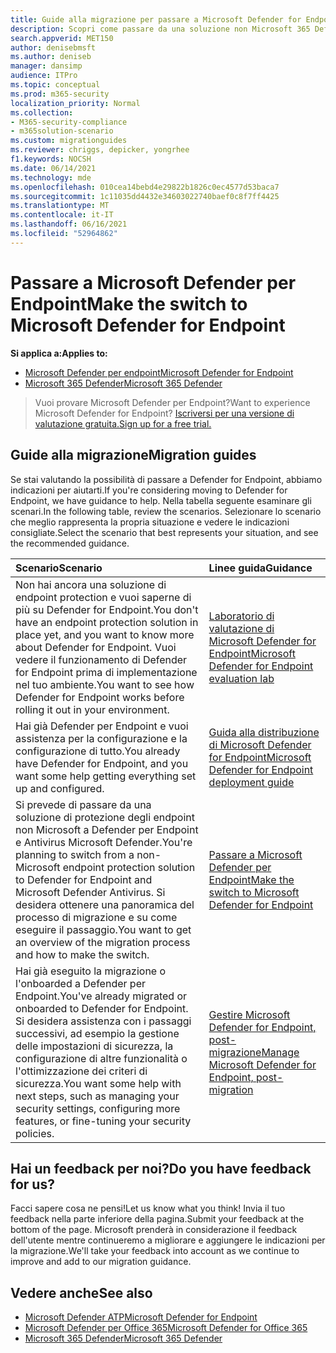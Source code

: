 ```yaml
---
title: Guide alla migrazione per passare a Microsoft Defender for Endpoint
description: Scopri come passare da una soluzione non Microsoft 365 Defender a Microsoft Defender per Endpoint
search.appverid: MET150
author: denisebmsft
ms.author: deniseb
manager: dansimp
audience: ITPro
ms.topic: conceptual
ms.prod: m365-security
localization_priority: Normal
ms.collection:
- M365-security-compliance
- m365solution-scenario
ms.custom: migrationguides
ms.reviewer: chriggs, depicker, yongrhee
f1.keywords: NOCSH
ms.date: 06/14/2021
ms.technology: mde
ms.openlocfilehash: 010cea14bebd4e29822b1826c0ec4577d53baca7
ms.sourcegitcommit: 1c11035dd4432e34603022740baef0c8f7ff4425
ms.translationtype: MT
ms.contentlocale: it-IT
ms.lasthandoff: 06/16/2021
ms.locfileid: "52964862"
---
```

# <a name="make-the-switch-to-microsoft-defender-for-endpoint"></a><span data-ttu-id="0935d-103">Passare a Microsoft Defender per Endpoint</span><span class="sxs-lookup"><span data-stu-id="0935d-103">Make the switch to Microsoft Defender for Endpoint</span></span>

<span data-ttu-id="0935d-104">**Si applica a:**</span><span class="sxs-lookup"><span data-stu-id="0935d-104">**Applies to:**</span></span>
- [<span data-ttu-id="0935d-105">Microsoft Defender per endpoint</span><span class="sxs-lookup"><span data-stu-id="0935d-105">Microsoft Defender for Endpoint</span></span>](https://go.microsoft.com/fwlink/p/?linkid=2154037)
- [<span data-ttu-id="0935d-106">Microsoft 365 Defender</span><span class="sxs-lookup"><span data-stu-id="0935d-106">Microsoft 365 Defender</span></span>](https://go.microsoft.com/fwlink/?linkid=2118804)

> <span data-ttu-id="0935d-107">Vuoi provare Microsoft Defender per Endpoint?</span><span class="sxs-lookup"><span data-stu-id="0935d-107">Want to experience Microsoft Defender for Endpoint?</span></span> [<span data-ttu-id="0935d-108">Iscriversi per una versione di valutazione gratuita.</span><span class="sxs-lookup"><span data-stu-id="0935d-108">Sign up for a free trial.</span></span>](https://www.microsoft.com/microsoft-365/windows/microsoft-defender-atp?ocid=docs-wdatp-exposedapis-abovefoldlink)

## <a name="migration-guides"></a><span data-ttu-id="0935d-109">Guide alla migrazione</span><span class="sxs-lookup"><span data-stu-id="0935d-109">Migration guides</span></span>

<span data-ttu-id="0935d-110">Se stai valutando la possibilità di passare a Defender for Endpoint, abbiamo indicazioni per aiutarti.</span><span class="sxs-lookup"><span data-stu-id="0935d-110">If you're considering moving to Defender for Endpoint, we have guidance to help.</span></span> <span data-ttu-id="0935d-111">Nella tabella seguente esaminare gli scenari.</span><span class="sxs-lookup"><span data-stu-id="0935d-111">In the following table, review the scenarios.</span></span> <span data-ttu-id="0935d-112">Selezionare lo scenario che meglio rappresenta la propria situazione e vedere le indicazioni consigliate.</span><span class="sxs-lookup"><span data-stu-id="0935d-112">Select the scenario that best represents your situation, and see the recommended guidance.</span></span>

| <span data-ttu-id="0935d-113">Scenario</span><span class="sxs-lookup"><span data-stu-id="0935d-113">Scenario</span></span> | <span data-ttu-id="0935d-114">Linee guida</span><span class="sxs-lookup"><span data-stu-id="0935d-114">Guidance</span></span> |
|:----|:----|
| <span data-ttu-id="0935d-115">Non hai ancora una soluzione di endpoint protection e vuoi saperne di più su Defender for Endpoint.</span><span class="sxs-lookup"><span data-stu-id="0935d-115">You don't have an endpoint protection solution in place yet, and you want to know more about Defender for Endpoint.</span></span> <span data-ttu-id="0935d-116">Vuoi vedere il funzionamento di Defender for Endpoint prima di implementazione nel tuo ambiente.</span><span class="sxs-lookup"><span data-stu-id="0935d-116">You want to see how Defender for Endpoint works before rolling it out in your environment.</span></span>  | [<span data-ttu-id="0935d-117">Laboratorio di valutazione di Microsoft Defender for Endpoint</span><span class="sxs-lookup"><span data-stu-id="0935d-117">Microsoft Defender for Endpoint evaluation lab</span></span>](evaluation-lab.md)   |
| <span data-ttu-id="0935d-118">Hai già Defender per Endpoint e vuoi assistenza per la configurazione e la configurazione di tutto.</span><span class="sxs-lookup"><span data-stu-id="0935d-118">You already have Defender for Endpoint, and you want some help getting everything set up and configured.</span></span>  | [<span data-ttu-id="0935d-119">Guida alla distribuzione di Microsoft Defender for Endpoint</span><span class="sxs-lookup"><span data-stu-id="0935d-119">Microsoft Defender for Endpoint deployment guide</span></span>](deployment-phases.md)  |
| <span data-ttu-id="0935d-120">Si prevede di passare da una soluzione di protezione degli endpoint non Microsoft a Defender per Endpoint e Antivirus Microsoft Defender.</span><span class="sxs-lookup"><span data-stu-id="0935d-120">You're planning to switch from a non-Microsoft endpoint protection solution to Defender for Endpoint and Microsoft Defender Antivirus.</span></span> <span data-ttu-id="0935d-121">Si desidera ottenere una panoramica del processo di migrazione e su come eseguire il passaggio.</span><span class="sxs-lookup"><span data-stu-id="0935d-121">You want to get an overview of the migration process and how to make the switch.</span></span> |[<span data-ttu-id="0935d-122">Passare a Microsoft Defender per Endpoint</span><span class="sxs-lookup"><span data-stu-id="0935d-122">Make the switch to Microsoft Defender for Endpoint</span></span>](switch-to-microsoft-defender-migration.md)   |
| <span data-ttu-id="0935d-123">Hai già eseguito la migrazione o l'onboarded a Defender per Endpoint.</span><span class="sxs-lookup"><span data-stu-id="0935d-123">You've already migrated or onboarded to Defender for Endpoint.</span></span> <span data-ttu-id="0935d-124">Si desidera assistenza con i passaggi successivi, ad esempio la gestione delle impostazioni di sicurezza, la configurazione di altre funzionalità o l'ottimizzazione dei criteri di sicurezza.</span><span class="sxs-lookup"><span data-stu-id="0935d-124">You want some help with next steps, such as managing your security settings, configuring more features, or fine-tuning your security policies.</span></span> | [<span data-ttu-id="0935d-125">Gestire Microsoft Defender for Endpoint, post-migrazione</span><span class="sxs-lookup"><span data-stu-id="0935d-125">Manage Microsoft Defender for Endpoint, post-migration</span></span>](manage-atp-post-migration.md) |


## <a name="do-you-have-feedback-for-us"></a><span data-ttu-id="0935d-126">Hai un feedback per noi?</span><span class="sxs-lookup"><span data-stu-id="0935d-126">Do you have feedback for us?</span></span>

<span data-ttu-id="0935d-127">Facci sapere cosa ne pensi!</span><span class="sxs-lookup"><span data-stu-id="0935d-127">Let us know what you think!</span></span> <span data-ttu-id="0935d-128">Invia il tuo feedback nella parte inferiore della pagina.</span><span class="sxs-lookup"><span data-stu-id="0935d-128">Submit your feedback at the bottom of the page.</span></span> <span data-ttu-id="0935d-129">Microsoft prenderà in considerazione il feedback dell'utente mentre continueremo a migliorare e aggiungere le indicazioni per la migrazione.</span><span class="sxs-lookup"><span data-stu-id="0935d-129">We'll take your feedback into account as we continue to improve and add to our migration guidance.</span></span>

## <a name="see-also"></a><span data-ttu-id="0935d-130">Vedere anche</span><span class="sxs-lookup"><span data-stu-id="0935d-130">See also</span></span>

- [<span data-ttu-id="0935d-131">Microsoft Defender ATP</span><span class="sxs-lookup"><span data-stu-id="0935d-131">Microsoft Defender for Endpoint</span></span>](/windows/security/threat-protection)
- [<span data-ttu-id="0935d-132">Microsoft Defender per Office 365</span><span class="sxs-lookup"><span data-stu-id="0935d-132">Microsoft Defender for Office 365</span></span>](/microsoft-365/security/office-365-security/office-365-atp)
- [<span data-ttu-id="0935d-133">Microsoft 365 Defender</span><span class="sxs-lookup"><span data-stu-id="0935d-133">Microsoft 365 Defender</span></span>](/microsoft-365/security/defender/microsoft-threat-protection?) 
